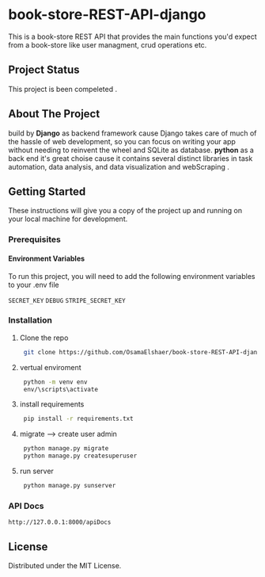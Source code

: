 # book-store-REST-API-django

This is a book-store REST API that provides the main functions you'd expect from a book-store like user managment, crud operations etc.

## Project Status

This project is been compeleted .

## About The Project

build by **Django** as backend framework cause Django takes care of much of the hassle of web development, so you can focus on writing your app without needing to reinvent the wheel and SQLite as database.
**python** as a back end it's great choise cause it contains several distinct libraries in task automation, data analysis, and data visualization and webScraping .

<!-- GETTING STARTED -->

## Getting Started

These instructions will give you a copy of the project up and running on your local machine for development.

### Prerequisites

#### Environment Variables

To run this project, you will need to add the following environment variables to your .env file

`SECRET_KEY`
`DEBUG`
`STRIPE_SECRET_KEY`

### Installation

1. Clone the repo
    ```sh
     git clone https://github.com/OsamaElshaer/book-store-REST-API-django.git
    ```
2. vertual enviroment
    ```sh
     python -m venv env
     env/\scripts\activate
    ```
3. install requirements
    ```sh
     pip install -r requirements.txt
    ```
4. migrate --> create user admin
    ```sh
     python manage.py migrate
     python manage.py createsuperuser
    ```
5. run server
    ```sh
     python manage.py sunserver
    ```

### API Docs

    http://127.0.0.1:8000/apiDocs

<!-- LICENSE -->

## License

Distributed under the MIT License.
